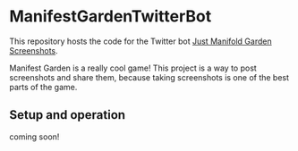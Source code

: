 # ManifestGardenTwitterBot

This repository hosts the code for the Twitter bot [Just Manifold Garden Screenshots](https://twitter.com/MGardenBot).  

Manifest Garden is a really cool game!  This project is a way to post screenshots and share them, because taking screenshots is one of the best parts of the game.  

## Setup and operation
coming soon!
